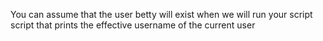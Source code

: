 You can assume that the user betty will exist when we will run your script
script that prints the effective username of the current user
